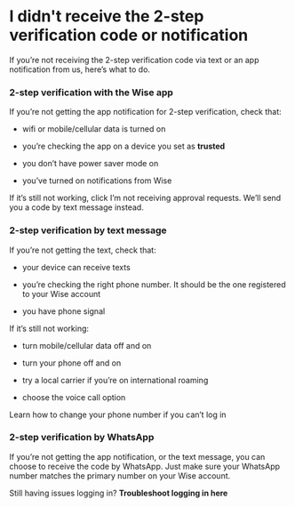 # I didn't receive the 2-step verification code or notification

If you’re not receiving the 2-step verification code via text or an app notification from us, here’s what to do.

### 2-step verification with the Wise app

If you’re not getting the app notification for 2-step verification, check that:

  * wifi or mobile/cellular data is turned on

  * you’re checking the app on a device you set as **trusted**

  * you don’t have power saver mode on

  * you’ve turned on notifications from Wise




If it’s still not working, click I’m not receiving approval requests. We’ll send you a code by text message instead.

###  **2-step verification by text message**

If you’re not getting the text, check that:

  * your device can receive texts 

  * you’re checking the right phone number. It should be the one registered to your Wise account 

  * you have phone signal




If it’s still not working:

  * turn mobile/cellular data off and on

  * turn your phone off and on

  * try a local carrier if you’re on international roaming

  * choose the voice call option




Learn how to change your phone number if you can’t log in

### 2-step verification by WhatsApp

If you’re not getting the app notification, or the text message, you can choose to receive the code by WhatsApp. Just make sure your WhatsApp number matches the primary number on your Wise account.

Still having issues logging in? **Troubleshoot logging in here**
